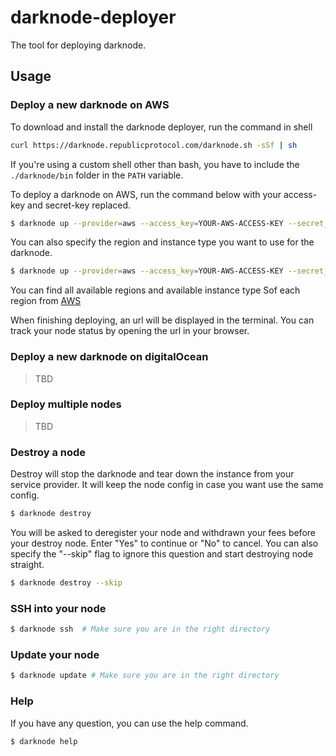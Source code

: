 # darknode-deployer
The tool for deploying darknode. 

## Usage 

### Deploy a new darknode on AWS

To download and install the darknode deployer, run the command in shell 

```bash
curl https://darknode.republicprotocol.com/darknode.sh -sSf | sh
```  
If you're using a custom shell other than bash, you have to include the `./darknode/bin` folder in the `PATH` variable.

To deploy a darknode on AWS, run the command below with your access-key and secret-key replaced.
```bash
$ darknode up --provider=aws --access_key=YOUR-AWS-ACCESS-KEY --secret_key=YOUR-AWS-SECRET-KEY
``` 

You can also specify the region and instance type you want to use for the darknode.

```bash
$ darknode up --provider=aws --access_key=YOUR-AWS-ACCESS-KEY --secret_key=YOUR-AWS-SECRET-KEY --region=eu-west-1 --instance=t2.small
``` 

You can find all available regions and available instance type Sof each region from [AWS](https://docs.aws.amazon.com/AmazonRDS/latest/UserGuide/Concepts.RegionsAndAvailabilityZones.html)

When finishing deploying, an url will be displayed in the terminal. You can track your node status by opening the url in your browser.


### Deploy a new darknode on digitalOcean

> TBD

### Deploy multiple nodes 

> TBD

### Destroy a node

Destroy will stop the darknode and tear down the instance from your service provider.
It will keep the node config in case you want use the same config.

```bash
$ darknode destroy
``` 

You will be asked to deregister your node and withdrawn your fees before your destroy node.
Enter "Yes" to continue or "No" to cancel.
You can also specify the "--skip" flag to ignore this question and start destroying node straight.

```bash
$ darknode destroy --skip
``` 

### SSH into your node

```bash
$ darknode ssh  # Make sure you are in the right directory
``` 

### Update your node 

```bash
$ darknode update # Make sure you are in the right directory
``` 

### Help 

If you have any question, you can use the help command.

```bash
$ darknode help
``` 
